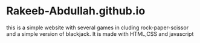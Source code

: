 # Rakeeb-Abdullah.github.io

this is a simple website with several games in cluding rock-paper-scissor and a simple version of blackjack. It is made with HTML,CSS and
javascript
